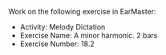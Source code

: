 Work on the following exercise in EarMaster:
- Activity: Melody Dictation
- Exercise Name: A minor harmonic. 2 bars
- Exercise Number: 18.2
